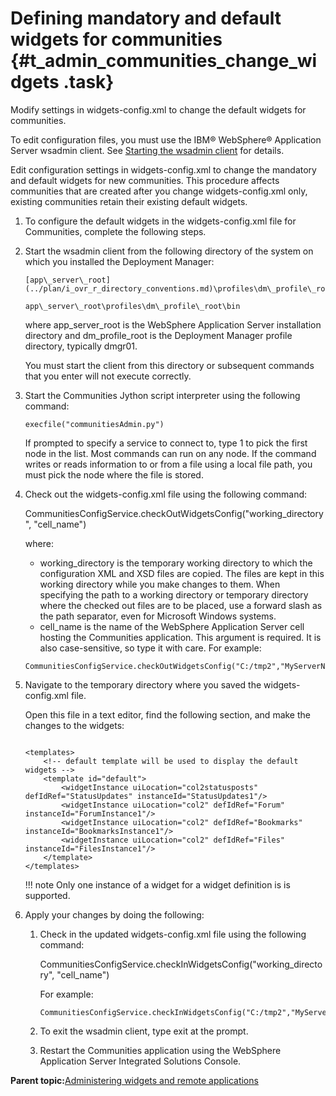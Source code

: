 # Defining mandatory and default widgets for communities {#t_admin_communities_change_widgets .task}

Modify settings in widgets-config.xml to change the default widgets for communities.

To edit configuration files, you must use the IBM® WebSphere® Application Server wsadmin client. See [Starting the wsadmin client](t_admin_wsadmin_starting.md) for details.

Edit configuration settings in widgets-config.xml to change the mandatory and default widgets for new communities. This procedure affects communities that are created after you change widgets-config.xml only, existing communities retain their existing default widgets.

1.  To configure the default widgets in the widgets-config.xml file for Communities, complete the following steps.
2.  Start the wsadmin client from the following directory of the system on which you installed the Deployment Manager:

    ```
    [app\_server\_root](../plan/i_ovr_r_directory_conventions.md)\profiles\dm\_profile\_root\bin
    ```

    ```
    app\_server\_root\profiles\dm\_profile\_root\bin
    ```

    where app\_server\_root is the WebSphere Application Server installation directory and dm\_profile\_root is the Deployment Manager profile directory, typically dmgr01.

    You must start the client from this directory or subsequent commands that you enter will not execute correctly.

3.  Start the Communities Jython script interpreter using the following command:

    ```
    execfile("communitiesAdmin.py")
    ```

    If prompted to specify a service to connect to, type 1 to pick the first node in the list. Most commands can run on any node. If the command writes or reads information to or from a file using a local file path, you must pick the node where the file is stored.

4.  Check out the widgets-config.xml file using the following command:

    CommunitiesConfigService.checkOutWidgetsConfig\("working\_directory", "cell\_name"\)

    where:

    -   working\_directory is the temporary working directory to which the configuration XML and XSD files are copied. The files are kept in this working directory while you make changes to them. When specifying the path to a working directory or temporary directory where the checked out files are to be placed, use a forward slash as the path separator, even for Microsoft Windows systems.
    -   cell\_name is the name of the WebSphere Application Server cell hosting the Communities application. This argument is required. It is also case-sensitive, so type it with care.
    For example:

    ```
    CommunitiesConfigService.checkOutWidgetsConfig("C:/tmp2","MyServerNode01Cell")
    ```

5.  Navigate to the temporary directory where you saved the widgets-config.xml file.

    Open this file in a text editor, find the following section, and make the changes to the widgets:

    ```
    
    <templates>
        <!-- default template will be used to display the default widgets -->
        <template id="default">		 		 		 
            <widgetInstance uiLocation="col2statusposts" defIdRef="StatusUpdates" instanceId="StatusUpdates1"/>
            <widgetInstance uiLocation="col2" defIdRef="Forum" instanceId="ForumInstance1"/>
            <widgetInstance uiLocation="col2" defIdRef="Bookmarks" instanceId="BookmarksInstance1"/>
            <widgetInstance uiLocation="col2" defIdRef="Files" instanceId="FilesInstance1"/>
        </template>
    </templates>
    ```

    !!! note
    Only one instance of a widget for a widget definition is is supported.

6.  Apply your changes by doing the following:

    1.  Check in the updated widgets-config.xml file using the following command:

        CommunitiesConfigService.checkInWidgetsConfig\("working\_directory", "cell\_name"\)

        For example:

        ```
        CommunitiesConfigService.checkInWidgetsConfig("C:/tmp2","MyServerNode01Cell")
        ```

    2.  To exit the wsadmin client, type exit at the prompt.
    3.  Restart the Communities application using the WebSphere Application Server Integrated Solutions Console.

**Parent topic:**[Administering widgets and remote applications](../admin/c_admin_communities_administering_widgets.md)

